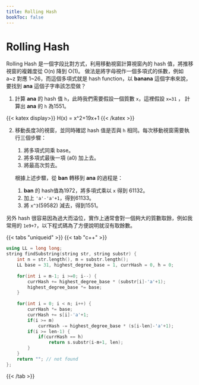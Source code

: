 ```yaml
---
title: Rolling Hash
bookToc: false
---
```




# Rolling Hash


Rolling Hash 是一個字段比對方式，利用移動視窗計算視窗內的 hash 值，將推移視窗的複雜度從 O(n) 降到 O(1)。
做法是將字母視作一個多項式的係數，例如 a~z 對應 1~26，而這個多項式就是 hash function，以 **banana** 這個字串來說，要找到 **ana** 這個子字串該怎麼做？

1. 計算 **ana** 的 hash 值 `h`，此時我們需要假設一個質數 `x`，這裡假設 `x=31` ， 計算出 **ana** 的 `h` 為1551。

{{< katex  display>}}
H(x) = x^2+19x+1
{{< /katex >}}

2. 移動長度3的視窗，並同時確認 hash 值是否與 `h` 相同。每次移動視窗需要執行三個步驟：
    1. 將多項式同乘 base。
    2. 將多項式最後一項 (a0) 加上去。
    3. 將最高次剪去。

    根據上述步驟，從 **ban** 轉移到 **ana** 的過程是：
    1. **ban** 的 hash值為1972，將多項式乘以 `x` 得到 61132。
    2. 加上 `'a'-'a'+1`，得到61133。
    3. 將 `x^3`(59582) 減去，得到1551。
    
另外 hash 很容易因為過大而溢位，實作上通常會對一個夠大的質數取餘，例如我常用的 `1e9+7`，以下程式碼為了方便說明就沒有取餘數。

{{< tabs "uniqueid" >}}
{{< tab "c++" >}}
```c++
using LL = long long;
string findSubstring(string str, string substr) {
    int n = str.length(), m = substr.length();
    LL base = 31, highest_degree_base = 1, currHash = 0, h = 0;
    
    for(int i = m-1; i >=0; i--) {
        currHash += highest_degree_base * (substr[i]-'a'+1);
        highest_degree_base *= base;
    }
        
    for(int i = 0; i < n; i++) {
        currHash *= base;
        currHash += s[i]-'a'+1;
        if(i >= m)
            currHash -= highest_degree_base * (s[i-len]-'a'+1);
        if(i >= len-1) {
            if(currHash == h)
                return s.substr(i-m+1, len);
        }
    }
    return ""; // not found
};
```
{{< /tab >}}